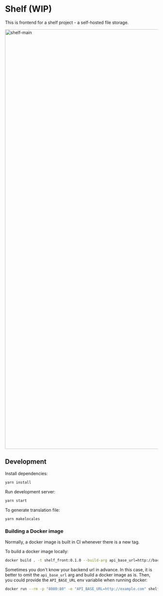 # Shelf (WIP)

This is frontend for a shelf project - a self-hosted file storage.

<img src="https://i.imgur.com/h1QQIFp.png" alt="shelf-main" width="1379" alt="App Preview">

## Development

Install dependencies:

```bash
yarn install
```

Run development server:

```bash
yarn start
```

To generate translation file:

```bash
yarn makelocales
```

### Building a Docker image

Normally, a docker image is built in CI whenever there is a new tag.

To build a docker image locally:

```bash
docker build . -t shelf_front:0.1.0 --build-arg api_base_url=http://backend_hostname
```

Sometimes you don't know your backend url in advance. In this case,
it is better to omit the `api_base_url` arg and build a docker image as is.
Then, you could provide the `API_BASE_URL` env variablie when running docker:

```bash
docker run --rm -p "8080:80" -e "API_BASE_URL=http://example.com" shelf-front:0.1.0
```
